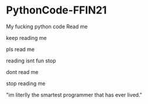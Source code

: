 # PythonCode-FFIN21
My fucking python code
Read me

keep reading me

pls read me

reading isnt fun stop

dont read me

stop reading me

"im literlly the smartest programmer that has ever lived."
